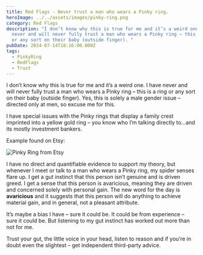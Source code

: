 ```yaml
---
title: Red Flags - Never trust a man who wears a Pinky ring.
heroImage: ../../assets/images/pinky-ring.png
category: Red Flags
description: "I don’t know why this is true for me and it’s a weird one. I have
  never and will never fully trust a man who wears a Pinky ring – this is a ring
  or any sort on their baby (outside finger). "
pubDate: 2024-07-14T18:16:00.000Z
tags:
  - PinkyRing
  - RedFlags
  - Trust
---
```

I don’t know why this is true for me and it’s a weird one. I have never and will never fully trust a man who wears a Pinky ring – this is a ring or any sort on their baby (outside finger). Yes, this is solely a male gender issue – directed only at men, so excuse me for this. 

I have special issues with the Pinky rings that display a family crest imprinted into a yellow gold ring – you know who I’m talking directly to…and its mostly investment bankers.

Example found on Etsy:

![Pinky Ring from Etsy](../../assets/images/pinky-ring-etsy.avif "Pinky Ring")



I have no direct and quantifiable evidence to support my theory, but whenever I meet or talk to a man who wears a Pinky ring, my spider senses flare up. I get a gut instinct that this person isn’t genuine and is driven greed. I get a sense that this person is avaricious, meaning they are driven and concerned solely with personal gain. The new word for the day is **avaricious** and it suggests that this person will do anything to achieve material gain, and in general, not a pleasant attribute. 

It’s maybe a bias I have – sure it could be. It could be from experience – sure it could be. But listening to my gut instinct has worked out more than not for me. 

Trust your gut, the little voice in your head, listen to reason and if you’re in doubt even the slightest – get independent third-party advice.
